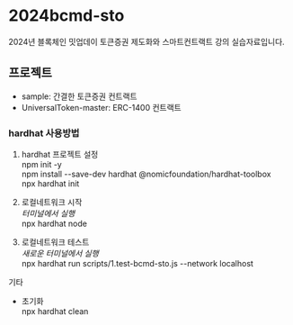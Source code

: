 # 2024bcmd-sto
2024년 블록체인 밋업데이 토큰증권 제도화와 스마트컨트랙트 강의 실습자료입니다.

## 프로젝트
- sample: 간결한 토큰증권 컨트랙트
- UniversalToken-master: ERC-1400 컨트랙트





### hardhat 사용방법
1. hardhat 프로젝트 설정<br/>
npm init -y <br/>
npm install --save-dev hardhat @nomicfoundation/hardhat-toolbox<br/>
npx hardhat init<br/>

2. 로컬네트워크 시작<br/>
_터미널에서 실행_<br/>
npx hardhat node<br/>

3. 로컬네트워크 테스트<br/>
_새로운 터미널에서 실행_<br/>
npx hardhat run scripts/1.test-bcmd-sto.js --network localhost<br/>


기타<br/>

- 초기화<br/>
npx hardhat clean<br/>